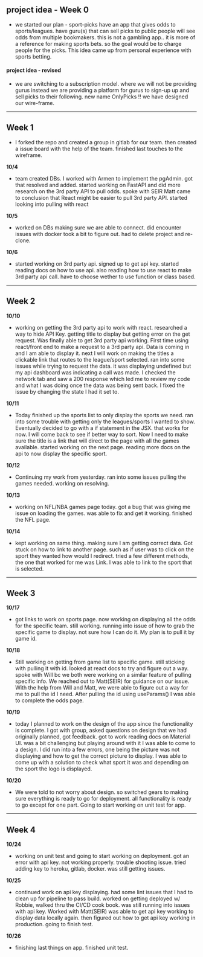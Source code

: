 ## project idea - Week 0 ##

- we started our plan - sport-picks
have an app that gives odds to sports/leagues. have guru(s) that can sell picks to public
people will see odds from multiple bookmakers. this is not a gambling app.. it is more of a reference for making sports bets. so the goal would be to charge people for the picks.
This idea came up from personal experience with sports betting.


#### **project idea - revised** ### 

- we are switching to a subscription model. where we will not be providing gurus instead we are providing a platform for gurus to sign-up up and sell picks to their following. new name OnlyPicks !! 
we have designed our wire-frame.

---
## Week 1 ### 
- I forked the repo and created a group in gitlab for our team. then created a issue board with the help of the team. finished last touches to the wireframe.

**10/4**
- team created DBs. I worked with  Armen to implement the pgAdmin. got that resolved and added.
started working on FastAPI and did more research on the 3rd party API to pull odds. spoke with SEIR Matt came to conclusion that React might be easier to pull 3rd party API. started looking into pulling with react

**10/5**
- worked on DBs making sure we are able to connect. did encounter issues with docker took a bit to figure out. had to delete project and re-clone. 

**10/6**
- started working on 3rd party api. signed up to get api key. started reading docs on how to use api. also reading how to use react to make 3rd party api call. have to choose wether to use function or class based.

---

## Week 2 ### 

**10/10**
- working on getting the 3rd party api to work with react. researched a way to hide API Key. getting title to display but getting error on the get request. Was finally able to get 3rd party api working. First time using react/front end to make a request to a 3rd party api. Data is coming in and I am able to display it. next I will work on making the titles a clickable link that routes to the league/sport selected. ran into some issues while trying to request the data. it was displaying undefined but my api dashboard was indicating a call was made. I checked the network tab and saw a 200 response which led me to review my code and what I was doing once the data was being sent back. I fixed the issue by changing the state I had it set to. 


**10/11**
- Today finished up the sports list to only display the sports we need. ran into some trouble with getting only the leagues/sports I wanted to show. Eventually decided to go with a if statement in the JSX. that works for now. I will come back to see if better way to sort. Now I need to make sure the title is a link that will direct to the page with all the games available.  started working on the next page. reading more docs on the api to now display the specific sport. 

**10/12**
- Continuing my work from yesterday. ran into some issues pulling the games needed. working on resolving.

**10/13**
- working on NFL/NBA games page today. got a bug that was giving me issue on loading the games. was able to fix and get it working. finished the NFL page. 

**10/14**
- kept working on same thing. making sure I am getting correct data. Got stuck on how to link to another page. such as if user was to click on the sport they wanted how would I redirect. tried a few different methods, the one that worked for me was Link. I was able to link to the sport that is selected.

---

## Week 3 ##

**10/17**
- got links to work on sports page. now working on displaying all the odds for the specific team. still working. running into issue of how to grab the specific game to display. not sure how I can do it. My plan is to pull it by game id. 

**10/18**
- Still working on getting from game list to specific game. still sticking with pulling it with id. looked at react docs to try and figure out a way. spoke with Will bc we both were working on a similar feature of pulling specific info. We reached out to Matt(SEIR) for guidance on our issue. With the help from Will and Matt, we were able to figure out a way for me to pull the id I need. After pulling the id using useParams() I was able to complete the odds page.  

**10/19**
- today I planned to work on the design of the app since the functionality is complete. I got with group, asked questions on design that we had originally planned, got feedback. got to work reading docs on Material UI. was a bit challenging but playing around with it I was able to come to a design. I did run into a few errors, one being the picture was not displaying and how to get the correct picture to display. I was able to come up with a solution to check what sport it was and depending on the sport the logo is displayed.

**10/20**
- We were told to not worry about design. so switched gears to making sure everything is ready to go for deployment. all functionality is ready to go except for one part. Going to start working on unit test for app. 

---

## Week 4 ##

**10/24**
- working on unit test and going to start working on deployment. got an error with api key. not working properly. trouble shooting issue. tried adding key to heroku, gitlab, docker. was still getting issues. 

**10/25**
- continued work on api key displaying. had some lint issues that I had to clean up for pipeline to pass build. worked on getting deployed w/ Robbie, walked thru the CI/CD cook book. was still running into issues with api key. Worked with Matt(SEIR) was able to get api key working to display data locally again. then figured out how to get api key working in production. going to finish test.

**10/26**
- finishing last things on app. finished unit test.